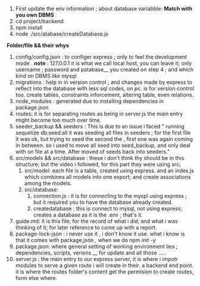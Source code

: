 1. First update the env information ; about database variabble: **Match with you own DBMS**
2. cd  project/backend
3. npm install
4. node  ./src\/atabase/createDatabase.js


**Folder/file  && their whys**

1. config/config.json  : to configer express ; only  to feel the development mode . **note** : 127.0.0.1 it is what we call local host, you can leave it; only username ; password and patabase__ you created on step 4 ; and which kind on DBMS *like mysql*.
2. migrations : help in  in version control ; and changes made by express to reflect into the database with less sql codes, on pc. is for version control too. create tables, constraints inforcement, altering table, even relations.
3. node_modules : generated due to installing dependencies in package.json
4. routes: it is for separating routes as being in server.js the main entry might become too much over time.
5. seeder_backup && seeders : This is due to an issue i faced " running sequelize db:seed:all it was seeding all files in seeders ; for the first file it was ok, but trying to seed the second the , first one was again coming in between. so i used to move all seed into seed_backup, and only deal with on file at a time. After moved of seeds back into seeders."
6. src/models  && src/database : these i don't think thy should be in this structure; but the video i followed, for this part they were using src;
   1. src/model: each file is a table, created using express. and an index.js which combines all models into one export; and create associations among the models.
   2. src/database:
      1. connection.js : it is for connecting to the myspl using express ; but it required you to have the database already created.
      2. createdatabase : this is connect to mysql, not using express; creates a database as it is the .env ; that's it.
7. guide.md: it is this file; for the record of what i did; and what i was thinking of it; for later reference to come up with a report.
8. package-lock-json : i never use it , i don't know it use. what i know is that it comes with package,json , when we do npm init   -y
9. package.json: where general setting of working environment lies ; dependencies, scripts, verions __ for update and all those .....
10. server.js : the main entry to our express server, it is where i impotr modules to serve a given route i will create in their. a backend end point. it is where the routes folder's content get the permision to create routes, form else where.
